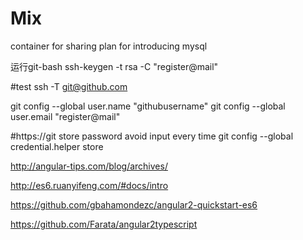 # Mix
container for sharing
plan for introducing mysql


运行git-bash
ssh-keygen -t rsa -C "register@mail"

#test
ssh -T git@github.com

git config --global user.name "githubusername"
git config --global user.email "register@mail"

#https://git store password avoid input every time
git config --global credential.helper store


http://angular-tips.com/blog/archives/

http://es6.ruanyifeng.com/#docs/intro

https://github.com/gbahamondezc/angular2-quickstart-es6

https://github.com/Farata/angular2typescript
